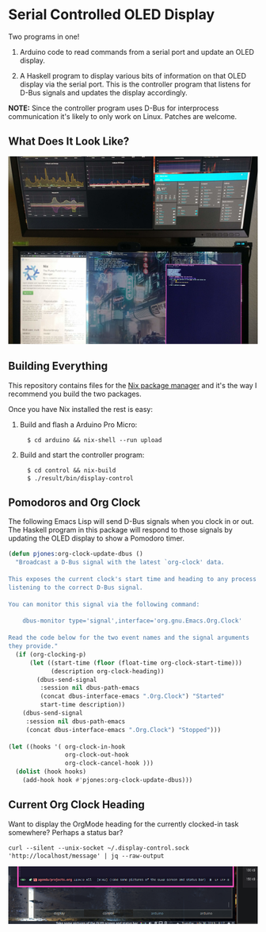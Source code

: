 Serial Controlled OLED Display
==============================

Two programs in one!

1. Arduino code to read commands from a serial port and update an
   OLED display.

2. A Haskell program to display various bits of information on that
   OLED display via the serial port.  This is the controller program
   that listens for D-Bus signals and updates the display accordingly.

**NOTE:** Since the controller program uses D-Bus for interprocess
communication it's likely to only work on Linux.  Patches are welcome.

What Does It Look Like?
-----------------------

![Pomodoro](images/pomodoro-02.jpg)

Building Everything
-------------------

This repository contains files for the [Nix package manager][nix] and
it's the way I recommend you build the two packages.

Once you have Nix installed the rest is easy:

1. Build and flash a Arduino Pro Micro:

         $ cd arduino && nix-shell --run upload

2. Build and start the controller program:

         $ cd control && nix-build
         $ ./result/bin/display-control

[nix]: https://nixos.org/nix/

Pomodoros and Org Clock
-----------------------

The following Emacs Lisp will send D-Bus signals when you clock in or
out.  The Haskell program in this package will respond to those
signals by updating the OLED display to show a Pomodoro timer.


```lisp
(defun pjones:org-clock-update-dbus ()
  "Broadcast a D-Bus signal with the latest `org-clock' data.

This exposes the current clock's start time and heading to any process
listening to the correct D-Bus signal.

You can monitor this signal via the following command:

    dbus-monitor type='signal',interface='org.gnu.Emacs.Org.Clock'

Read the code below for the two event names and the signal arguments
they provide."
  (if (org-clocking-p)
      (let ((start-time (floor (float-time org-clock-start-time)))
            (description org-clock-heading))
        (dbus-send-signal
         :session nil dbus-path-emacs
         (concat dbus-interface-emacs ".Org.Clock") "Started"
         start-time description))
    (dbus-send-signal
     :session nil dbus-path-emacs
     (concat dbus-interface-emacs ".Org.Clock") "Stopped")))

(let ((hooks '( org-clock-in-hook
                org-clock-out-hook
                org-clock-cancel-hook )))
  (dolist (hook hooks)
    (add-hook hook #'pjones:org-clock-update-dbus)))
```

Current Org Clock Heading
-------------------------

Want to display the OrgMode heading for the currently clocked-in task
somewhere?  Perhaps a status bar?

```
curl --silent --unix-socket ~/.display-control.sock 'http://localhost/message' | jq --raw-output
```


![Status Bar](images/status-01.png)
